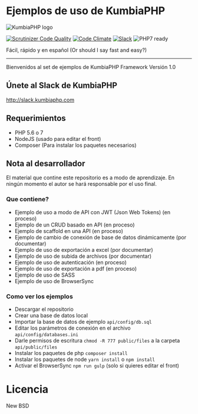 Ejemplos de uso de KumbiaPHP
============

![KumbiaPHP logo](https://rawgit.com/kumbiaphp/kumbiaphp/1.0/default/public/img/kumbiaphp.svg)

[![Scrutinizer Code Quality](https://scrutinizer-ci.com/g/KumbiaPHP/KumbiaPHP/badges/quality-score.png?b=1.0)](https://scrutinizer-ci.com/g/KumbiaPHP/KumbiaPHP/?branch=1.0)
[![Code Climate](https://codeclimate.com/github/KumbiaPHP/KumbiaPHP/badges/gpa.svg)](https://codeclimate.com/github/KumbiaPHP/KumbiaPHP)
[![Slack](http://slack.kumbiaphp.com/badge.svg)](http://slack.kumbiaphp.com)
![PHP7 ready](https://rawgit.com/kumbiaphp/kumbiaphp/1.0/default/public/img/php7.svg)

Fácil, rápido y en español
(Or should I say fast and easy?)

---
Bienvenidos al set de ejemplos de KumbiaPHP Framework Versión 1.0

Únete al Slack de KumbiaPHP
------------
http://slack.kumbiaphp.com

Requerimientos
------------
* PHP 5.6 o 7
* NodeJS (usado para editar el front)
* Composer (Para instalar los paquetes necesarios)

Nota al desarrollador
------------
El material que contine este repositorio es a modo de aprendizaje. En ningún momento el autor se hará responsable por el uso final.

### Que contiene? ###
* Ejemplo de uso a modo de API con JWT (Json Web Tokens) (en proceso)
* Ejemplo de un CRUD basado en API (en proceso)
* Ejemplo de scaffold en una API (en proceso)
* Ejemplo de cambio de conexión de base de datos dinámicamente (por documentar)
* Ejemplo de uso de exportación a excel (por documentar)
* Ejemplo de uso de subida de archivos (por documentar)
* Ejemplo de uso de autenticación (en proceso)
* Ejemplo de uso de exportación a pdf (en proceso)
* Ejemplo de uso de SASS
* Ejemplo de uso de BrowserSync

### Como ver los ejemplos ###
* Descargar el repositorio
* Crear una base de datos local
* Importar la base de datos de ejemplo `api/config/db.sql`
* Editar los parámetros de conexión en el archivo `api/config/databases.ini`
* Darle permisos de escritura `chmod -R 777 public/files` a la carpeta `api/public/files`
* Instalar los paquetes de php `composer install`
* Instalar los paquetes de node `yarn install` o `npm install`
* Activar el BrowserSync `npm run gulp` (solo si quieres editar el front)


Licencia
===
New BSD
